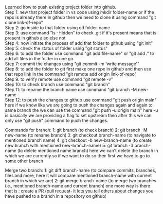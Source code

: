 Learned how to push existing project folder into github.<br>
Step 1: new that project folder in vs code using mkdir folder-name or if the repo is already there in github then we need to clone it using command "git clone link-of-repo"<br>
Step 2: go inside to that folder using cd folder-name<br>
Step 3: use command "ls -Hidden" to check .git if it's present means that is present in github also else not<br>
Step 4: now initiate the process of add that folder to github using "git init"<br>
Step 5: check the status of folder using "git status"<br>
Step 6: to add the folder use command "git add file-name" or "git add ." to add all files in the folder in one go.<br>
Step 7: commit the changes using "git commit -m 'write message'"<br>
Step 8: to add the folder to git first make one repo in github and then use that repo link in the command "git remote add origin link-of-repo"<br>
Step 9: to verify remote use command "git remote -v"<br>
Step 10: to check branch use command "git branch"<br>
Step 11: to rename the branch name use command "git branch -M new-name<br>
Step 12: to push the changes to github use command "git push origin main" here if we know like we are going to push the changes again and again to same branch the we can use the command "git push -u origin main" here -u is basically we are providing a flag to set upstream then after this we can only use "git push" command to puch the changes.<br>


Commands for branch:
1: git branch (to check branch)
2: git branch -M new-name (to rename branch)
3: git checkout branch-name (to navigate to mentioned branch name)
4: git checkout -b new-branch-name (to create new branch with mentioned new-branch-name)
5: git branch -d branch-name (to delete mentioned name branch) here we can't delete the branch in which we are currently so if we want to do so then first we have to go to some other branch

Merge two branch:
1: git diff branch-name (to compare commits, branches, files and more, here it will compare mentioned branch-name with current branch in which we are)
2: git merge branch-name (to merge two branches i.e., mentioned branch-name and current branch)
one more way is there that is : create a PR (pull request- it lets you tell others about changes you have pushed to a branch in a repository on github)

